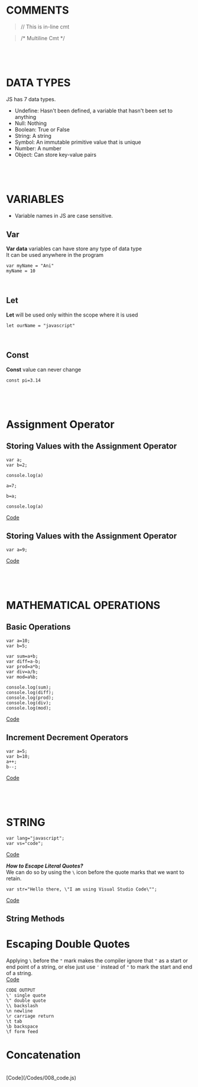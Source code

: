 # COMMENTS

>// This is in-line cmt

>/* Multiline Cmt */


#
&nbsp;
&nbsp;
#


# DATA TYPES

JS has 7 data types.

- Undefine: Hasn't been defined, a variable that hasn't been set to anything
- Null: Nothing
- Boolean: True or False
- String: A string
- Symbol: An immutable primitive value that is unique
- Number: A number
- Object: Can store key-value pairs


#
&nbsp;
&nbsp;
#


# VARIABLES

- Variable names in JS are case sensitive.

## Var
**Var data** variables can have store any type of data type<br>
It can be used anywhere in the program
```
var myName = "Ani"
myName = 10
```
<br>

## Let
**Let** will be used only within the scope where it is used
```
let ourName = "javascript"
```
<br>

## Const
**Const** value can never change
```
const pi=3.14
```

#
&nbsp;
&nbsp;
#


# Assignment Operator


## Storing Values with the Assignment Operator
```
var a;
var b=2;

console.log(a)

a=7;

b=a;

console.log(a)
```
[Code](/Codes/001_code.js)
<br>

## Storing Values with the Assignment Operator
```
var a=9; 
```
[Code](/Codes/002_code.js)


#
&nbsp;
&nbsp;
#


# MATHEMATICAL OPERATIONS

## Basic Operations
```
var a=10;
var b=5;

var sum=a+b;
var diff=a-b;
var prod=a*b;
var div=a/b;
var mod=a%b;

console.log(sum);
console.log(diff);
console.log(prod);
console.log(div);
console.log(mod);
```
[Code](/Codes/003_code.js)
<br>

## Increment Decrement Operators
```
var a=5;
var b=10;
a++;
b--;
```
[Code](Codes/005_code.js)
<br>


#
&nbsp;
&nbsp;
#


# STRING
```
var lang="javascript";
var vs="code";
```
[Code](Codes/006_code.js)
<br>

***How to Escape Literal Quotes?***
<br>
We can do so by using the `\` icon before the quote marks that we want to retain.
```
var str="Hello there, \"I am using Visual Studio Code\"";
```
[Code](Codes/006_code.js)

## String Methods

# Escaping Double Quotes
Applying `\` before the `"` mark makes the compiler ignore that `"` as a start or end point of a string, or else just use `'` instead of `"` to mark the start and end of a string.
<br>
[Code](Codes/007_code.js)

```
CODE OUTPUT
\' single quote
\" double quote
\\ backslash
\n newline
\r carriage return
\t tab
\b backspace
\f form feed
```

# Concatenation
<br>
[Code](/Codes/008_code.js)
<br>

# 